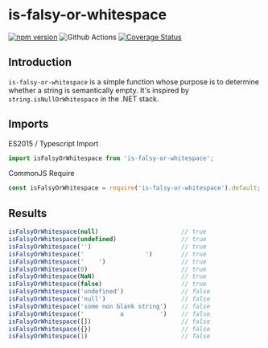 # is-falsy-or-whitespace
[![npm version](https://badge.fury.io/js/is-falsy-or-whitespace.svg)](https://badge.fury.io/js/is-falsy-or-whitespace)
![Github Actions](https://github.com/pfbrowning/is-falsy-or-whitespace/workflows/Node.js%20CI/badge.svg)
[![Coverage Status](https://coveralls.io/repos/github/pfbrowning/is-falsy-or-whitespace/badge.svg?branch=master)](https://coveralls.io/github/pfbrowning/is-falsy-or-whitespace?branch=master)

## Introduction
`is-falsy-or-whitespace` is a simple function whose purpose is to determine whether a string is semantically empty.  It's inspired by `string.isNullOrWhitespace` in the .NET stack.

## Imports
ES2015 / Typescript Import
```ts
import isFalsyOrWhitespace from 'is-falsy-or-whitespace';
```
CommonJS Require
```js
const isFalsyOrWhitespace = require('is-falsy-or-whitespace').default;
```

## Results
```ts
isFalsyOrWhitespace(null)                       // true
isFalsyOrWhitespace(undefined)                  // true
isFalsyOrWhitespace('')                         // true
isFalsyOrWhitespace('                 ')        // true
isFalsyOrWhitespace('    ')                     // true
isFalsyOrWhitespace(0)                          // true
isFalsyOrWhitespace(NaN)                        // true
isFalsyOrWhitespace(false)                      // true
isFalsyOrWhitespace('undefined')                // false
isFalsyOrWhitespace('null')                     // false
isFalsyOrWhitespace('some non blank string')    // false
isFalsyOrWhitespace('          a          ')    // false
isFalsyOrWhitespace([])                         // false
isFalsyOrWhitespace({})                         // false
isFalsyOrWhitespace(1)                          // false
```